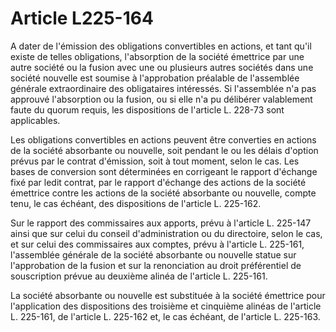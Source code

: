 # Article L225-164

A dater de l'émission des obligations convertibles en actions, et tant qu'il existe de telles obligations, l'absorption de la société émettrice par une autre société ou la fusion avec une ou plusieurs autres sociétés dans une société nouvelle est soumise à l'approbation préalable de l'assemblée générale extraordinaire des obligataires intéressés. Si l'assemblée n'a pas approuvé l'absorption ou la fusion, ou si elle n'a pu délibérer valablement faute du quorum requis, les dispositions de l'article L. 228-73 sont applicables.

Les obligations convertibles en actions peuvent être converties en actions de la société absorbante ou nouvelle, soit pendant le ou les délais d'option prévus par le contrat d'émission, soit à tout moment, selon le cas. Les bases de conversion sont déterminées en corrigeant le rapport d'échange fixé par ledit contrat, par le rapport d'échange des actions de la société émettrice contre les actions de la société absorbante ou nouvelle, compte tenu, le cas échéant, des dispositions de l'article L. 225-162.

Sur le rapport des commissaires aux apports, prévu à l'article L. 225-147 ainsi que sur celui du conseil d'administration ou du directoire, selon le cas, et sur celui des commissaires aux comptes, prévu à l'article L. 225-161, l'assemblée générale de la société absorbante ou nouvelle statue sur l'approbation de la fusion et sur la renonciation au droit préférentiel de souscription prévue au deuxième alinéa de l'article L. 225-161.

La société absorbante ou nouvelle est substituée à la société émettrice pour l'application des dispositions des troisième et cinquième alinéas de l'article L. 225-161, de l'article L. 225-162 et, le cas échéant, de l'article L. 225-163.
